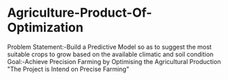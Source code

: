 # Agriculture-Product-Of-Optimization
Problem Statement:-Build a Predictive Model so as to suggest the most suitable crops to grow based on the available climatic and soil condition
Goal:-Achieve Precision Farming by Optimising the Agricultural Production
"The Project is Intend on Precise Farming"
